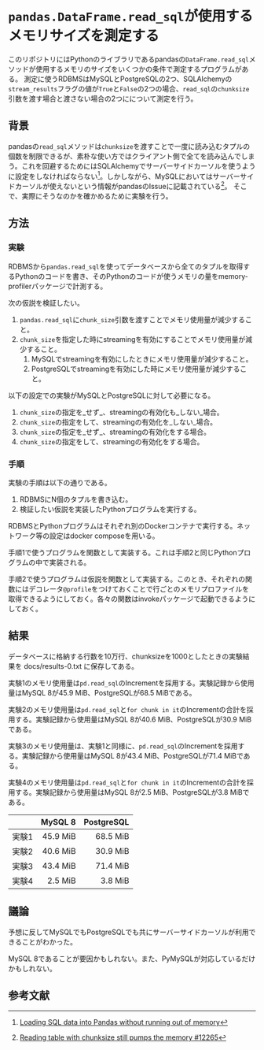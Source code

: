 # `pandas.DataFrame.read_sql`が使用するメモリサイズを測定する

このリポジトリにはPythonのライブラリであるpandasの`DataFrame.read_sql`メソッドが使用するメモリのサイズをいくつかの条件で測定するプログラムがある。
測定に使うRDBMSはMySQLとPostgreSQLの2つ、SQLAlchemyの`stream_results`フラグの値が`True`と`False`の2つの場合、`read_sql`の`chunksize`引数を渡す場合と渡さない場合の2つにについて測定を行う。

<!-- 得られた結果を書く -->

## 背景

pandasの`read_sql`メソッドは`chunksize`を渡すことで一度に読み込むタプルの個数を制限できるが、素朴な使い方ではクライアント側で全てを読み込んでしまう。これを回避するためにはSQLAlchemyでサーバーサイドカーソルを使うように設定をしなければならない[^1]。しかしながら、MySQLにおいてはサーバーサイドカーソルが使えないという情報がpandasのIssueに記載されている[^2]。
そこで、実際にそうなのかを確かめるために実験を行う。

## 方法

### 実験

RDBMSから`pandas.read_sql`を使ってデータベースから全てのタプルを取得するPythonのコードを書き、そのPythonのコードが使うメモリの量をmemory-profilerパッケージで計測する。

次の仮説を検証したい。

1. `pandas.read_sql`に`chunk_size`引数を渡すことでメモリ使用量が減少すること。
2. `chunk_size`を指定した時にstreamingを有効にすることでメモリ使用量が減少すること。
    1. MySQLでstreamingを有効にしたときにメモリ使用量が減少すること。
    2. PostgreSQLでstreamingを有効にした時にメモリ使用量が減少すること。

以下の設定での実験がMySQLとPostgreSQLに対して必要になる。

1. `chunk_size`の指定を_せず_、streamingの有効化も_しない_場合。
2. `chunk_size`の指定をして、streamingの有効化を_しない_場合。
3. `chunk_size`の指定を_せず_、streamingの有効化をする場合。
4. `chunk_size`の指定をして、streamingの有効化をする場合。

### 手順

実験の手順は以下の通りである。

1. RDBMSにN個のタプルを書き込む。
2. 検証したい仮説を実装したPythonプログラムを実行する。

RDBMSとPythonプログラムはそれぞれ別のDockerコンテナで実行する。ネットワーク等の設定はdocker composeを用いる。

手順1で使うプログラムを関数として実装する。これは手順2と同じPythonプログラムの中で実装される。

手順2で使うプログラムは仮説を関数として実装する。このとき、それぞれの関数にはデコレータ`@profile`をつけておくことで行ごとのメモリプロファイルを取得できるようにしておく。各々の関数はinvokeパッケージで起動できるようにしておく。

## 結果

データベースに格納する行数を10万行、chunksizeを1000としたときの実験結果を docs/results-0.txt に保存してある。

実験1のメモリ使用量は`pd.read_sql`のIncrementを採用する。実験記録から使用量はMySQL 8が45.9 MiB、PostgreSQLが68.5 MiBである。

実験2のメモリ使用量は`pd.read_sql`と`for chunk in it`のIncrementの合計を採用する。実験記録から使用量はMySQL 8が40.6 MiB、PostgreSQLが30.9 MiBである。

実験3のメモリ使用量は、実験1と同様に、`pd.read_sql`のIncrementを採用する。実験記録から使用量はMySQL 8が43.4 MiB、PostgreSQLが71.4 MiBである。

実験4のメモリ使用量は`pd.read_sql`と`for chunk in it`のIncrementの合計を採用する。実験記録から使用量はMySQL 8が2.5 MiB、PostgreSQLが3.8 MiBである。

|        | MySQL 8  | PostgreSQL |
|:------:|---------:|-----------:|
| 実験1  | 45.9 MiB |   68.5 MiB |
| 実験2  | 40.6 MiB |   30.9 MiB |
| 実験3  | 43.4 MiB |   71.4 MiB |
| 実験4  |  2.5 MiB |    3.8 MiB |

## 議論

予想に反してMySQLでもPostgreSQLでも共にサーバーサイドカーソルが利用できることがわかった。

MySQL 8であることが要因かもしれない。また、PyMySQLが対応しているだけかもしれない。

## 参考文献

[^1]: [Loading SQL data into Pandas without running out of memory](https://pythonspeed.com/articles/pandas-sql-chunking/)

[^2]: [Reading table with chunksize still pumps the memory #12265](https://github.com/pandas-dev/pandas/issues/12265)
